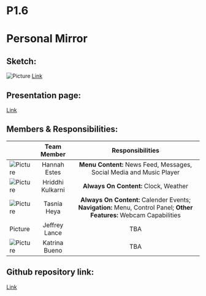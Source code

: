 # P1.6

# Personal Mirror

## Sketch:
![Picture](https://i.imgur.com/ijfBol9.jpg) 
[Link](https://xd.adobe.com/view/703a7ae8-0687-4a09-45dd-cbd31300578d-060b/)

## Presentation page:
[Link](https://hannahmestes.github.io/P1.6/)


## Members & Responsibilities:

|         | Team Member | Responsibilities  |
| --- |:---:|:---:|
| ![Picture](https://i.imgur.com/CH8zog6.jpg) | Hannah Estes | **Menu Content:** News Feed, Messages, Social Media and Music Player |
|  ![Picture](https://i.imgur.com/jGlkQcz.jpg) | Hriddhi Kulkarni | **Always On Content:** Clock, Weather |
| ![Picture](https://imgur.com/LgE4Rd3)| Tasnia Heya | **Always On Content:** Calender Events; **Navigation:** Menu, Control Panel; **Other Features:** Webcam Capabilities|
| Picture | Jeffrey Lance | TBA |
| ![Picture](https://i.imgur.com/gXLSGLL.jpg) | Katrina Bueno | TBA |

## Github repository link:
[Link](https://github.com/hannahmestes/P1.6)
